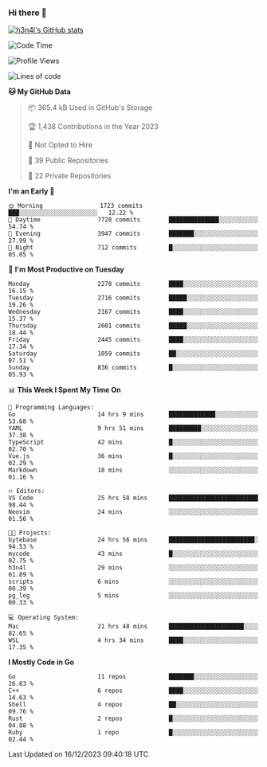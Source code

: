 ### Hi there 👋

[![h3n4l's GitHub stats](https://github-readme-stats.vercel.app/api?username=h3n4l&count_private=true&show_icons=true&theme=radical)](https://github.com/h3n4l/github-readme-stats)

<!--START_SECTION:waka-->
![Code Time](http://img.shields.io/badge/Code%20Time-1%2C790%20hrs%2025%20mins-blue)

![Profile Views](http://img.shields.io/badge/Profile%20Views-0-blue)

![Lines of code](https://img.shields.io/badge/From%20Hello%20World%20I%27ve%20Written-3.7%20million%20lines%20of%20code-blue)

**🐱 My GitHub Data** 

> 📦 365.4 kB Used in GitHub's Storage 
 > 
> 🏆 1,438 Contributions in the Year 2023
 > 
> 🚫 Not Opted to Hire
 > 
> 📜 39 Public Repositories 
 > 
> 🔑 22 Private Repositories 
 > 
**I'm an Early 🐤** 

```text
🌞 Morning                1723 commits        ███░░░░░░░░░░░░░░░░░░░░░░   12.22 % 
🌆 Daytime                7720 commits        ██████████████░░░░░░░░░░░   54.74 % 
🌃 Evening                3947 commits        ███████░░░░░░░░░░░░░░░░░░   27.99 % 
🌙 Night                  712 commits         █░░░░░░░░░░░░░░░░░░░░░░░░   05.05 % 
```
📅 **I'm Most Productive on Tuesday** 

```text
Monday                   2278 commits        ████░░░░░░░░░░░░░░░░░░░░░   16.15 % 
Tuesday                  2716 commits        █████░░░░░░░░░░░░░░░░░░░░   19.26 % 
Wednesday                2167 commits        ████░░░░░░░░░░░░░░░░░░░░░   15.37 % 
Thursday                 2601 commits        █████░░░░░░░░░░░░░░░░░░░░   18.44 % 
Friday                   2445 commits        ████░░░░░░░░░░░░░░░░░░░░░   17.34 % 
Saturday                 1059 commits        ██░░░░░░░░░░░░░░░░░░░░░░░   07.51 % 
Sunday                   836 commits         █░░░░░░░░░░░░░░░░░░░░░░░░   05.93 % 
```


📊 **This Week I Spent My Time On** 

```text
💬 Programming Languages: 
Go                       14 hrs 9 mins       █████████████░░░░░░░░░░░░   53.68 % 
YAML                     9 hrs 51 mins       █████████░░░░░░░░░░░░░░░░   37.38 % 
TypeScript               42 mins             █░░░░░░░░░░░░░░░░░░░░░░░░   02.70 % 
Vue.js                   36 mins             █░░░░░░░░░░░░░░░░░░░░░░░░   02.29 % 
Markdown                 18 mins             ░░░░░░░░░░░░░░░░░░░░░░░░░   01.16 % 

🔥 Editors: 
VS Code                  25 hrs 58 mins      █████████████████████████   98.44 % 
Neovim                   24 mins             ░░░░░░░░░░░░░░░░░░░░░░░░░   01.56 % 

🐱‍💻 Projects: 
bytebase                 24 hrs 56 mins      ████████████████████████░   94.53 % 
mycode                   43 mins             █░░░░░░░░░░░░░░░░░░░░░░░░   02.75 % 
h3n4l                    29 mins             ░░░░░░░░░░░░░░░░░░░░░░░░░   01.89 % 
scripts                  6 mins              ░░░░░░░░░░░░░░░░░░░░░░░░░   00.39 % 
pg_log                   5 mins              ░░░░░░░░░░░░░░░░░░░░░░░░░   00.33 % 

💻 Operating System: 
Mac                      21 hrs 48 mins      █████████████████████░░░░   82.65 % 
WSL                      4 hrs 34 mins       ████░░░░░░░░░░░░░░░░░░░░░   17.35 % 
```

**I Mostly Code in Go** 

```text
Go                       11 repos            ███████░░░░░░░░░░░░░░░░░░   26.83 % 
C++                      6 repos             ████░░░░░░░░░░░░░░░░░░░░░   14.63 % 
Shell                    4 repos             ██░░░░░░░░░░░░░░░░░░░░░░░   09.76 % 
Rust                     2 repos             █░░░░░░░░░░░░░░░░░░░░░░░░   04.88 % 
Ruby                     1 repo              █░░░░░░░░░░░░░░░░░░░░░░░░   02.44 % 
```




 Last Updated on 16/12/2023 09:40:18 UTC
<!--END_SECTION:waka-->

